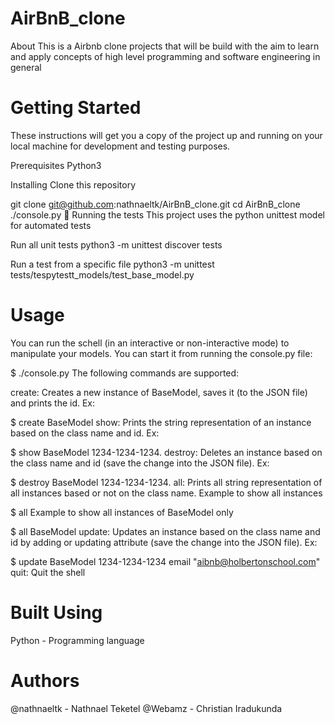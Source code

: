 # AirBnB_clone
About
This is a Airbnb clone projects that will be build with the aim to learn and apply concepts of high level programming and software engineering in general

# Getting Started
These instructions will get you a copy of the project up and running on your local machine for development and testing purposes.

Prerequisites
Python3

Installing
Clone this repository

git clone git@github.com:nathnaeltk/AirBnB_clone.git
cd AirBnB_clone
./console.py
🔧 Running the tests
This project uses the python unittest model for automated tests

Run all unit tests
python3 -m unittest discover tests

Run a test from a specific file
python3 -m unittest tests/tespytestt_models/test_base_model.py

# Usage
You can run the schell (in an interactive or non-interactive mode) to manipulate your models. You can start it from running the console.py file:

$ ./console.py
The following commands are supported:

create:
Creates a new instance of BaseModel, saves it (to the JSON file) and prints the id. Ex:

$ create BaseModel
show:
Prints the string representation of an instance based on the class name and id. Ex:

$ show BaseModel 1234-1234-1234.
destroy:
Deletes an instance based on the class name and id (save the change into the JSON file). Ex:

$ destroy BaseModel 1234-1234-1234.
all:
Prints all string representation of all instances based or not on the class name. Example to show all instances

$ all
Example to show all instances of BaseModel only

$ all BaseModel
update:
Updates an instance based on the class name and id by adding or updating attribute (save the change into the JSON file). Ex:

$ update BaseModel 1234-1234-1234 email "aibnb@holbertonschool.com"
quit:
Quit the shell

# Built Using
Python - Programming language
# Authors
@nathnaeltk - Nathnael Teketel
@Webamz - Christian Iradukunda
